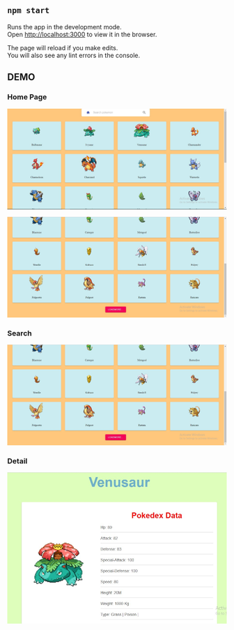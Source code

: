 ## `npm start`

Runs the app in the development mode.\
Open [http://localhost:3000](http://localhost:3000) to view it in the browser.

The page will reload if you make edits.\
You will also see any lint errors in the console.

## DEMO

### Home Page

![Alt text](./public/images/1.jpg)

![Alt text](./public/images/2.jpg)

### Search

![Alt text](./public/images/3.jpg)

### Detail

![Alt text](./public/images/4.jpg)